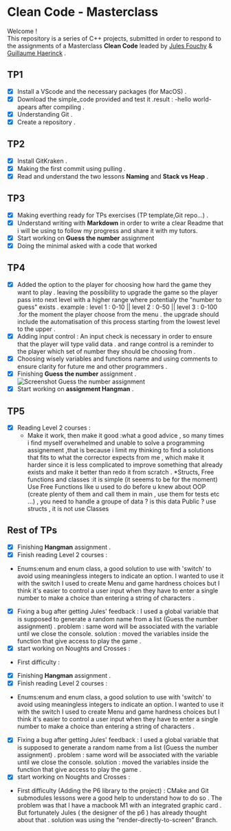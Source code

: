# Clean Code - Masterclass

Welcome !  
This repository is a series of C++ projects, submitted in order to respond to the assignments of a Masterclass **Clean Code** leaded by [Jules Fouchy](https://github.com/JulesFouchy) & [Guillaume Haerinck](https://github.com/guillaume-haerinck) .

## TP1
- [x] Install a VScode and the necessary packages (for MacOS) .
- [x] Download the simple_code provided and test it .result : -hello world- apears after compiling .
- [x] Understanding Git .
- [x] Create a repository .

## TP2
- [x] Install GitKraken .
- [x] Making the first commit using pulling .
- [x] Read and understand the two lessons **Naming** and **Stack vs Heap** .

## TP3
- [x] Making everthing ready for TPs exercises (TP template,Git repo...) .
- [x] Understand writing with **Markdown** in order to write a clear Readme that i will be using to follow my progress and share it with my tutors.
- [x] Start working on **Guess the number** assignment
- [x] Doing the minimal asked with a code that worked 

## TP4
- [x] Added the option to the player for choosing how hard the game they want to play . leaving the possibility to upgrade the game so the player pass into next level with a higher range where potentialy the "number to guess" exists . example : level 1 : 0-10 || level 2 : 0-50 || level 3 : 0-100 .for the moment the player choose from the menu . the upgrade should include the automatisation of this process starting from the lowest level to the upper .
- [x] Adding input control : An input check is necessary  in order to ensure that the player will type valid data . and range control is a reminder to the player which set of number they should be choosing from .
- [x] Choosing wisely variables and functions name and using comments to ensure clarity for future me and other programmers .
- [x] Finishing **Guess the number** assignment .  
 ![Screenshot Guess the number assignment](https://user-images.githubusercontent.com/25162712/156742995-016ef2af-e80e-4c38-a260-579857b48845.png)
- [x] Start working on **assignment Hangman**  .  

## TP5
- [x] Reading Level 2 courses :   
  * Make it work, then make it good :what a good advice , so many times i find myself overwhelmed and unable to solve a programming assignement ,that is because i limit my thinking to find a solutions that fits to what the corrector expects from me , which make it harder since it is less complicated to improve something that already exists and make it better than redo it from scratch .
   *Structs, Free functions and classes :it is simple (it seeems to be for the moment) Use Free Functions like u used to do before u knew about OOP (create plenty of them and call them in main , use them for tests etc ...) , you need to handle a groupe of data ? is this data Public ? use structs , it is not use Classes 

## Rest of TPs
- [x] Finishing **Hangman** assignment .
- [x] Finish reading Level 2 courses :
 * Enums:enum and enum class, a good solution to use with 'switch' to avoid using meaningless integers to indicate an option. I wanted to use it with the switch I used to create Menu and game hardness choices but I think it's easier to control a user input when they have to enter a single number to make a choice than entering a string of characters .
- [x] Fixing a bug after getting Jules' feedback : I used a global variable that is supposed to generate a random name from a list (Guess the number assignment) . problem : same word will be associated with the variable until we close the console. solution : moved the variables inside the function that give access to play the game .
- [x] start working on Noughts and Crosses :
 * First difficulty :  
 
- [x] Finishing **Hangman** assignment .
- [x] Finish reading Level 2 courses :
 * Enums:enum and enum class, a good solution to use with 'switch' to avoid using meaningless integers to indicate an option. I wanted to use it with the switch I used to create Menu and game hardness choices but I think it's easier to control a user input when they have to enter a single number to make a choice than entering a string of characters .
- [x] Fixing a bug after getting Jules' feedback : I used a global variable that is supposed to generate a random name from a list (Guess the number assignment) . problem : same word will be associated with the variable until we close the console. solution : moved the variables inside the function that give access to play the game .
- [x] start working on Noughts and Crosses :
 * First difficulty (Adding the P6 library to the project) : CMake and Git submodules lessons were a good help to understand how to do so . The problem was that I have a macbook M1 with an integrated graphic card . But fortunately Jules ( the designer of the p6 ) has already thought about that . solution was using the “render-directly-to-screen” Branch.


